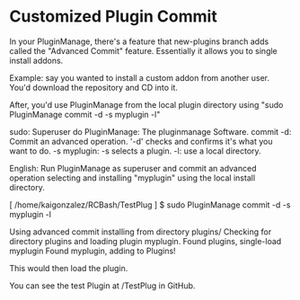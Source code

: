 <!--
 Copyright 2022 kaigonzalez
 
 Licensed under the Apache License, Version 2.0 (the "License");
 you may not use this file except in compliance with the License.
 You may obtain a copy of the License at
 
     http://www.apache.org/licenses/LICENSE-2.0
 
 Unless required by applicable law or agreed to in writing, software
 distributed under the License is distributed on an "AS IS" BASIS,
 WITHOUT WARRANTIES OR CONDITIONS OF ANY KIND, either express or implied.
 See the License for the specific language governing permissions and
 limitations under the License.
-->

# Customized Plugin Commit

In your PluginManage, there's a feature that new-plugins branch adds called the "Advanced Commit" feature.
Essentially it allows you to single install addons.

Example: say you wanted to install a custom addon from another user. You'd download the repository and CD into it.

After, you'd use PluginManage from the local plugin directory using "sudo PluginManage commit -d -s myplugin -l"

sudo: Superuser do
PluginManage: The pluginmanage Software.
commit -d: Commit an advanced operation. '-d' checks and confirms it's what you want to do.
-s myplugin: -s selects a plugin.
-l: use a local directory.

English:
    Run PluginManage as superuser and commit an advanced operation selecting 
    and installing "myplugin" using the local install directory.


[ /home/kaigonzalez/RCBash/TestPlug ] $ sudo PluginManage commit -d -s myplugin -l 
                                                              
Using advanced commit
installing from directory plugins/
Checking for directory plugins and loading plugin myplugin.
Found plugins, single-load myplugin
Found myplugin, adding to Plugins!

This would then load the plugin.

You can see the test Plugin at /TestPlug in GitHub.

